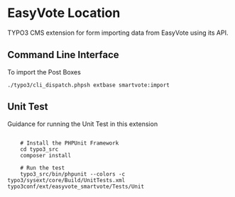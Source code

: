 EasyVote Location
=================

TYPO3 CMS extension for form importing data from EasyVote using its API.


Command Line Interface
----------------------

To import the Post Boxes

	./typo3/cli_dispatch.phpsh extbase smartvote:import


Unit Test
---------

Guidance for running the Unit Test in this extension

```

	# Install the PHPUnit Framework
	cd typo3_src
	composer install

	# Run the test
	typo3_src/bin/phpunit --colors -c typo3/sysext/core/Build/UnitTests.xml typo3conf/ext/easyvote_smartvote/Tests/Unit
```

